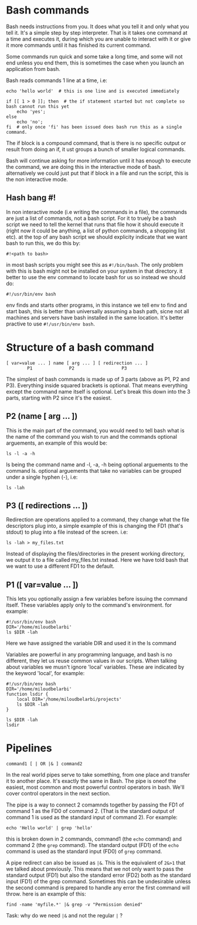 Bash commands
=============
Bash needs instructions from you. It does what you tell it and only what you tell it. It's a simple step by step interpreter. That is it takes one command at a time and executes it, during which you are unable to interact with it or give it more commands until it has finished its current command.

Some commands run quick and some take a long time, and some will not end unless you end them, this is sometimes the case when you launch an application from bash.

Bash reads commands 1 line at a time, i.e:

	echo 'hello world'  # this is one line and is executed immediately
	
	if [[ 1 > 0 ]]; then  # the if statement started but not complete so bash cannot run this yet
		echo 'yes';
	else
		echo 'no';
	fi  # only once 'fi' has been issued does bash run this as a single command.

The if block is a compound command, that is there is no specific output or result from doing an if, it ust groups a bunch of smaller logical commands.

Bash will continue asking for more information until it has enough to execute the command, we are doing this in the interactive mode of bash. alternatively we could just put that if block in a file and run the script, this is the non interactive mode.

Hash bang #!
------------

In non interactive mode (i.e writing the commands in a file), the commands are just a list of commands, not a bash script. For it to truely be a bash script we need to tell the kernel that runs that file how it should execute it (right now it could be anything, a list of python commands, a shopping list etc). at the top of any bash script we should explicity indicate that we want bash to run this, we do this by:

	#!<path to bash>

in most bash scripts you might see this as `#!/bin/bash`. The only problem with this is bash might not be installed on your system in that directory. it better to use the env command to locate bash for us so instead we should do:

	#!/usr/bin/env bash

env finds and starts other programs, in this instance we tell env to find and start bash, this is better than universally assuming a bash path, sicne not all machines and servers have bash installed in the same location. It's better practive to use `#!/usr/bin/env bash`.


Structure of a bash command
===========================

	[ var=value ... ] name [ arg ... ] [ redirection ... ]
			P1				P2					P3
			
The simplest of bash commands is made up of 3 parts (above as P1, P2 and P3). Everything inside squared brackets is optional. That means everything except the command name itself is optional. Let's break this down into the 3 parts, starting with P2 since it's the easiest.

P2 (name [ arg ... ])
---------------------
This is the main part of the command, you would need to tell bash what is the name of the command you wish to run and the commands optional arguements, an example of this would be:

	ls -l -a -h

ls being the command name and -l, -a, -h being optional arguements to the command ls.
optional arguements that take no variables can be grouped under a single hyphen (-), i.e: 
	
	ls -lah 

P3 ([ redirections ... ])
-------------------------
Redirection are operations applied to a command, they change what the file descriptors plug into, a simple example of this is changing the FD1 (that's stdout) to plug into a file instead of the screen. i.e:

	ls -lah > my_files.txt

Instead of displaying the files/directories in the present working directory, we output it to a file called my_files.txt instead. Here we have told bash that we want to use a different FD1 to the default.


P1 ([ var=value ... ])
----------------------
This lets you optionally assign a few variables before issuing the command itself. These variables apply only to the command's environment. for example:

	#!/usr/bin/env bash	
	DIR='/home/miloudbelarbi'
	ls $DIR -lah

Here we have assigned the variable DIR and used it in the ls command

Variables are powerful in any programming language, and bash is no different, they let us reuse common values in our scripts. When talking about variables we musn't ignore 'local' variables. These are indicated by the keyword 'local', for example:

	#!/usr/bin/env bash
	DIR='/home/miloudbelarbi'
	function lsdir {
	    local DIR='/home/miloudbelarbi/projects'
	    ls $DIR -lah
	}

	ls $DIR -lah
	lsdir

Pipelines
=========
	command1 [ | OR |& ] command2


In the real world pipes serve to take something, from one place and transfer it to another place. It's exactly the same in Bash. The pipe is oneof the easiest, most common and most powerful control operators in bash. We'll cover control operators in the next section.

The pipe is a way to connect 2 comamnds together by passing the FD1 of command 1 as the FD0 of command 2. (That is the standard output of command 1 is used as the standard input of command 2). For example:

	echo 'Hello world' | grep 'hello'

this is broken down in 2 commands, command1 (the `echo` command) and command 2 (the `grep` command). The standard output (FD1) of the `echo` command is used as the standard input (FD0) of `grep` command.

A pipe redirect can also be issued as `|&`. This is the equivalent of `2&>1` that we talked about previously. This means that we not only want to pass the standard output (FD1) but also the standard error (FD2) both as the standard input (FD1) of the grep command. Sometimes this can be undesirable unless the second command is prepared to handle any error the first command will throw. here is an example of this:

	find -name 'myfile.*' |& grep -v "Permission denied"

Task: why do we need `|&` and not the regular `|` ?


